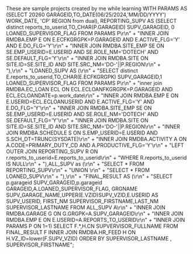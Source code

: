 These are sample projects created by me while learning
WITH PARAMS AS (SELECT 20260 GARAGEID,TO_DATE(06/25/2024,'MM/DD/YYYY') WORK_DATE, 'CP' REGION  from dual), REPORTING_SUPV AS (SELECT distinct reports_to_userid,TO_CHAR(P.GARAGEID) SUPV_GARAGEID, 0 LOANED_SUPERVISOR_FLAG FROM PARAMS P\r\n" + 
			"INNER JOIN RMDBA.EMP E ON E.ECFKGRGPK=P.GARAGEID AND E.ACTIVE_FLG='Y' AND E.DO_FLG='Y'\r\n" + 
			"INNER JOIN RMDBA.SITE_EMP SE ON SE.EMP_USERID=E.USERID AND SE.ROLE_NM='DOTECH' AND SE.DEFAULT_FLG='Y'\r\n" + 
			"INNER JOIN RMDBA.SITE   ON  SITE.ID=SE.SITE_ID AND  SITE.SRC_NM='DO-'||P.REGION\r\n" +  
			"),\r\n" + 
			"LOANED_SUPV AS (\r\n" + 
			"SELECT distinct E.reports_to_userid,TO_CHAR(E.ECFKGRGPK)  SUPV_GARAGEID,1 LOANED_SUPERVISOR_FLAG FROM PARAMS P\r\n" + 
			"inner join RMDBA.EC_LOAN ECL ON ECL.ECLOANFKGRGPK=P.GARAGEID AND  ECL.ECLOANDATE=p.work_date\r\n" + 
			"INNER JOIN RMDBA.EMP E ON E.USERID=ECL.ECLOANUSERID AND E.ACTIVE_FLG='Y' AND E.DO_FLG='Y'\r\n" + 
			"INNER JOIN RMDBA.SITE_EMP SE ON SE.EMP_USERID=E.USERID AND SE.ROLE_NM='DOTECH' AND SE.DEFAULT_FLG='Y'\r\n" + 
			"INNER JOIN RMDBA.SITE   ON  SITE.ID=SE.SITE_ID AND  SITE.SRC_NM='DO-'||P.REGION\r\n" + 
			"INNER JOIN RMDBA.SCHEDULE S ON S.EMP_USERID=E.USERID AND S.SCH_DT=TRUNC(SYSDATE)\r\n" + 
			"INNER JOIN RMDBA.ACTIVITY A ON A.CODE=PRIMARY_DUTY_CD AND A.PRODUCTIVE_FLG='Y'\r\n" + 
			"LEFT OUTER JOIN REPORTING_SUPV R ON r.reports_to_userid=E.reports_to_userid\r\n" + 
			"WHERE R.reports_to_userid IS   NULL\r\n" + 
			"),ALL_SUPV as (\r\n" + 
			"SELECT * FROM REPORTING_SUPV\r\n" + 
			"UNION \r\n" + 
			"SELECT * FROM LOANED_SUPV\r\n" + 
			"),\r\n" + 
			"FINAL_RESULT AS (\r\n" + 
			"SELECT  p.garageid SUPV_GARAGEID,p.garageid GARAGEID,A.LOANED_SUPERVISOR_FLAG, GRGNAME SUPV_GARAGE_NAME,UPPER(E.VZID)SUPV_VZID,E.USERID AS SUPV_USERID,  FIRST_NM SUPERVISOR_FIRSTNAME,LAST_NM SUPERVISOR_LASTNAME FROM ALL_SUPV A\r\n" + 
			"INNER JOIN RMDBA.GARAGE G ON G.GRGPK=A.SUPV_GARAGEID\r\n" + 
			"INNER JOIN RMDBA.EMP E ON E.USERID=A.REPORTS_TO_USERID\r\n" + 
			"INNER JOIN PARAMS P ON 1=1)
			SELECT F.*,H.CN SUPVERVISOR_FULLNAME FROM FINAL_RESULT F INNER JOIN RMDBA.HR_FEED H ON H.VZ_ID=lower(F.SUPV_VZID)   ORDER BY SUPERVISOR_LASTNAME , SUPERVISOR_FIRSTNAME";

